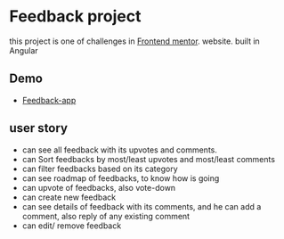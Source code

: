 # Feedback project
this project is one of challenges in [Frontend mentor](https://www.frontendmentor.io/challenges/product-feedback-app-wbvUYqjR6). website. built in Angular

## Demo
  - [Feedback-app](https://asem1789.github.io/feedback-app/)

## user story
- can see all feedback with its upvotes and comments.
- can Sort feedbacks by most/least upvotes and most/least comments
- can filter feedbacks based on its category 
- can see roadmap  of feedbacks, to know how is going
- can upvote of feedbacks, also vote-down
- can create new feedback 
- can see details of feedback with its comments, and he can add a comment, also reply of any existing comment
- can edit/ remove feedback

